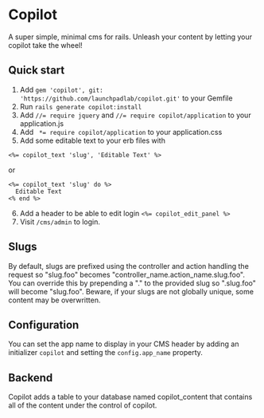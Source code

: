 # Copilot
A super simple, minimal cms for rails.  Unleash your content by letting your copilot take the wheel!

## Quick start
1. Add `gem 'copilot', git: 'https://github.com/launchpadlab/copilot.git'`
to your Gemfile
2. Run `rails generate copilot:install`
3. Add `//= require jquery` and `//= require copilot/application` to your application.js
4. Add ` *= require copilot/application` to your application.css
5. Add some editable text to your erb files with
```erb
<%= copilot_text 'slug', 'Editable Text' %>
```
or
```erb
<%= copilot_text 'slug' do %>
  Editable Text
<% end %>
```
6. Add a header to be able to edit login `<%= copilot_edit_panel %>`
7. Visit `/cms/admin` to login.

## Slugs
By default, slugs are prefixed using the controller and action handling the request so "slug.foo" becomes "controller_name.action_name.slug.foo".  You can override this by prepending a "." to the provided slug so ".slug.foo" will become "slug.foo".  Beware, if your slugs are not globally unique, some content may be overwritten.

## Configuration
You can set the app name to display in your CMS header by adding an initializer `copilot` and setting the `config.app_name` property.

## Backend
Copilot adds a table to your database named copilot_content that contains all of the content under the control of copilot.
